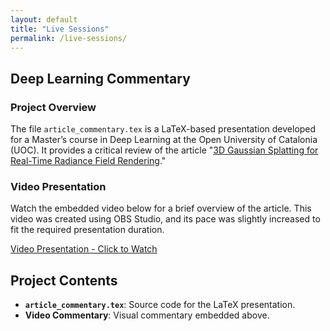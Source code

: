 ```yaml
---
layout: default
title: "Live Sessions"
permalink: /live-sessions/
---
```


## Deep Learning Commentary

### Project Overview
The file `article_commentary.tex` is a LaTeX-based presentation developed for a Master’s course in Deep Learning at the Open University of Catalonia (UOC). It provides a critical review of the article "[3D Gaussian Splatting for Real-Time Radiance Field Rendering](https://arxiv.org/abs/2308.04079)."

### Video Presentation
Watch the embedded video below for a brief overview of the article. This video was created using OBS Studio, and its pace was slightly increased to fit the required presentation duration.

[Video Presentation - Click to Watch](https://vimeo.com/1005496844?share=copy)

## Project Contents
- **`article_commentary.tex`**: Source code for the LaTeX presentation.
- **Video Commentary**: Visual commentary embedded above.

